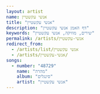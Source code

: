 ```yaml
---
layout: artist
name: אנשי עקשטיין
title: "אנשי עקשטיין"
description: "דף האמן אנשי עקשטיין"
keywords: "שירים, מוזיקה, אנשי עקשטיין"
permalink: /artists/אנשי-עקשטיין
redirect_from:
  - /artists/list/אנשי עקשטיין
  - /artists/אנשי-עקשטיין/
songs:
  - number: "48729"
    name: "מהרה"
    album: "סינגלים"
    artist: "אנשי עקשטיין"
---
```

